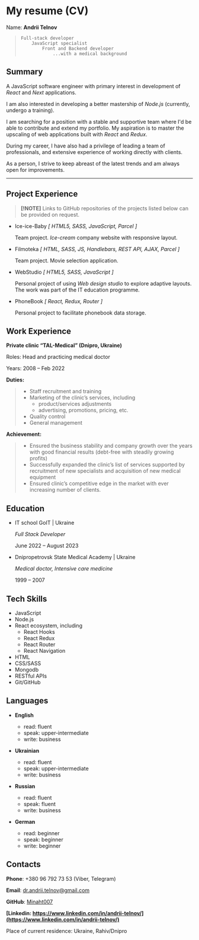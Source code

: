 # My resume (CV)

Name: **Andrii Telnov**

>     Full-stack developer
>         JavaScript specialist
>             Front and Backend developer
>                 ...with a medical background


## Summary

A JavaScript software engineer with primary interest in development of _React_ and _Next_ applications. 

I am also interested in developing a better mastership of _Node.js_ (currently, undergo a training). 

I am searching for a position with a stable and supportive team 
where I'd be able to contribute and extend my portfolio. 
My aspiration is to master the upscaling of web applications built with _React_ and _Redux_. 

During my career, I have also had a privilege of leading a team of professionals, and extensive experience of working directly with clients. 

As a person, I strive to keep abreast of the latest trends 
and am always open for improvements. 


---

## Project Experience

> **[!NOTE]** Links to GitHub repositories of the projects listed below can be provided on request. 

 
- Ice-ice-Baby _[ HTML5, SASS, JavaScript, Parcel ]_

    Team project. _Ice-cream_ company website 
    with responsive layout. 

- Filmoteka _[ HTML, SASS, JS, Handlebars, REST API, AJAX, Parcel ]_

    Team project. Movie selection application. 

- WebStudio _[ HTML5, SASS, JavaScript ]_

    Personal project of using _Web design studio_ 
    to explore adaptive layouts. 
    The work was part of the IT education programme.

- PhoneBook _[ React, Redux, Router ]_

    Personal project to facilitate phonebook data storage.


## Work Experience

**Private clinic “TAL-Medical” (Dnipro, Ukraine)**

Roles: Head and practicing medical doctor

Years: 2008 – Feb 2022

**Duties:**

> - Staff recruitment and training
> - Marketing of the clinic’s services, including 
>   - product/services adjustments 
>   - advertising, promotions, pricing, etc.
> - Quality control
> - General management


**Achievement:**

> - Ensured the business stability and company growth 
>   over the years with good financial results 
>   (debt-free with steadily growing profits)
> - Successfully expanded the clinic’s list of services 
>   supported by recruitment of new specialists
>   and acquisition of new medical equipment 
> - Ensured clinic’s competitive edge in the market
>   with ever increasing number of clients.



## Education

- IT school GoIT | Ukraine
  
  _Full Stack Developer_
  
  June 2022 – August 2023 


- Dnipropetrovsk State Medical Academy | Ukraine

  _Medical doctor, Intensive care medicine_
  
  1999 – 2007


## Tech Skills


- JavaScript
- Node.js
- React ecosystem, including
    - React Hooks
    - React Redux
    - React Router
    - React Navigation
- HTML
- CSS/SASS
- Mongodb
- RESTful APIs
- Git/GitHub

## Languages

- **English**
    - read: fluent
    - speak: upper-intermediate
    - write: business

- **Ukrainian**
    - read: fluent
    - speak: upper-intermediate
    - write: business

- **Russian**
    - read: fluent
    - speak: fluent
    - write: business

- **German**
    - read: beginner
    - speak: beginner
    - write: beginner


## Contacts

**Phone**: +380 96 792 73 53 (Viber, Telegram)

**Email**: dr.andrii.telnov@gmail.com

**GitHub**: [Minaht007](https://github.com/Minaht007)

**[Linkedin: https://www.linkedin.com/in/andrii-telnov/](https://www.linkedin.com/in/andrii-telnov/)**

Place of current residence: Ukraine, Rahiv/Dnipro
